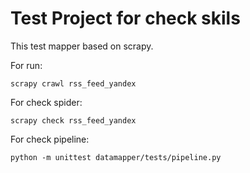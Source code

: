 # Test Project for check skils

This test mapper based on scrapy.

For run:

    scrapy crawl rss_feed_yandex
    
For check spider:

    scrapy check rss_feed_yandex
    
For check pipeline:

    python -m unittest datamapper/tests/pipeline.py
